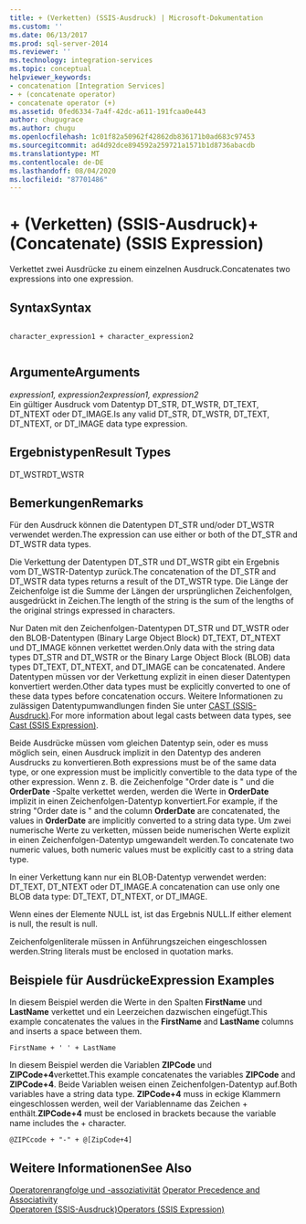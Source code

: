 ```yaml
---
title: + (Verketten) (SSIS-Ausdruck) | Microsoft-Dokumentation
ms.custom: ''
ms.date: 06/13/2017
ms.prod: sql-server-2014
ms.reviewer: ''
ms.technology: integration-services
ms.topic: conceptual
helpviewer_keywords:
- concatenation [Integration Services]
- + (concatenate operator)
- concatenate operator (+)
ms.assetid: 0fed6334-7a4f-42dc-a611-191fcaa0e443
author: chugugrace
ms.author: chugu
ms.openlocfilehash: 1c01f82a50962f42862db836171b0ad683c97453
ms.sourcegitcommit: ad4d92dce894592a259721a1571b1d8736abacdb
ms.translationtype: MT
ms.contentlocale: de-DE
ms.lasthandoff: 08/04/2020
ms.locfileid: "87701486"
---
```

# <a name="-concatenate-ssis-expression"></a><span data-ttu-id="6f28f-102">+ (Verketten) (SSIS-Ausdruck)</span><span class="sxs-lookup"><span data-stu-id="6f28f-102">+ (Concatenate) (SSIS Expression)</span></span>
  <span data-ttu-id="6f28f-103">Verkettet zwei Ausdrücke zu einem einzelnen Ausdruck.</span><span class="sxs-lookup"><span data-stu-id="6f28f-103">Concatenates two expressions into one expression.</span></span>  
  
## <a name="syntax"></a><span data-ttu-id="6f28f-104">Syntax</span><span class="sxs-lookup"><span data-stu-id="6f28f-104">Syntax</span></span>  
  
```  
  
character_expression1 + character_expression2  
  
```  
  
## <a name="arguments"></a><span data-ttu-id="6f28f-105">Argumente</span><span class="sxs-lookup"><span data-stu-id="6f28f-105">Arguments</span></span>  
 <span data-ttu-id="6f28f-106">*expression1, expression2*</span><span class="sxs-lookup"><span data-stu-id="6f28f-106">*expression1, expression2*</span></span>  
 <span data-ttu-id="6f28f-107">Ein gültiger Ausdruck vom Datentyp DT_STR, DT_WSTR, DT_TEXT, DT_NTEXT oder DT_IMAGE.</span><span class="sxs-lookup"><span data-stu-id="6f28f-107">Is any valid DT_STR, DT_WSTR, DT_TEXT, DT_NTEXT, or DT_IMAGE data type expression.</span></span>  
  
## <a name="result-types"></a><span data-ttu-id="6f28f-108">Ergebnistypen</span><span class="sxs-lookup"><span data-stu-id="6f28f-108">Result Types</span></span>  
 <span data-ttu-id="6f28f-109">DT_WSTR</span><span class="sxs-lookup"><span data-stu-id="6f28f-109">DT_WSTR</span></span>  
  
## <a name="remarks"></a><span data-ttu-id="6f28f-110">Bemerkungen</span><span class="sxs-lookup"><span data-stu-id="6f28f-110">Remarks</span></span>  
 <span data-ttu-id="6f28f-111">Für den Ausdruck können die Datentypen DT_STR und/oder DT_WSTR verwendet werden.</span><span class="sxs-lookup"><span data-stu-id="6f28f-111">The expression can use either or both of the DT_STR and DT_WSTR data types.</span></span>  
  
 <span data-ttu-id="6f28f-112">Die Verkettung der Datentypen DT_STR und DT_WSTR gibt ein Ergebnis vom DT_WSTR-Datentyp zurück.</span><span class="sxs-lookup"><span data-stu-id="6f28f-112">The concatenation of the DT_STR and DT_WSTR data types returns a result of the DT_WSTR type.</span></span> <span data-ttu-id="6f28f-113">Die Länge der Zeichenfolge ist die Summe der Längen der ursprünglichen Zeichenfolgen, ausgedrückt in Zeichen.</span><span class="sxs-lookup"><span data-stu-id="6f28f-113">The length of the string is the sum of the lengths of the original strings expressed in characters.</span></span>  
  
 <span data-ttu-id="6f28f-114">Nur Daten mit den Zeichenfolgen-Datentypen DT_STR und DT_WSTR oder den BLOB-Datentypen (Binary Large Object Block) DT_TEXT, DT_NTEXT und DT_IMAGE können verkettet werden.</span><span class="sxs-lookup"><span data-stu-id="6f28f-114">Only data with the string data types DT_STR and DT_WSTR or the Binary Large Object Block (BLOB) data types DT_TEXT, DT_NTEXT, and DT_IMAGE can be concatenated.</span></span> <span data-ttu-id="6f28f-115">Andere Datentypen müssen vor der Verkettung explizit in einen dieser Datentypen konvertiert werden.</span><span class="sxs-lookup"><span data-stu-id="6f28f-115">Other data types must be explicitly converted to one of these data types before concatenation occurs.</span></span> <span data-ttu-id="6f28f-116">Weitere Informationen zu zulässigen Datentypumwandlungen finden Sie unter [CAST &#40;SSIS-Ausdruck&#41;](cast-ssis-expression.md).</span><span class="sxs-lookup"><span data-stu-id="6f28f-116">For more information about legal casts between data types, see [Cast &#40;SSIS Expression&#41;](cast-ssis-expression.md).</span></span>  
  
 <span data-ttu-id="6f28f-117">Beide Ausdrücke müssen vom gleichen Datentyp sein, oder es muss möglich sein, einen Ausdruck implizit in den Datentyp des anderen Ausdrucks zu konvertieren.</span><span class="sxs-lookup"><span data-stu-id="6f28f-117">Both expressions must be of the same data type, or one expression must be implicitly convertible to the data type of the other expression.</span></span> <span data-ttu-id="6f28f-118">Wenn z. B. die Zeichenfolge "Order date is " und die **OrderDate** -Spalte verkettet werden, werden die Werte in **OrderDate** implizit in einen Zeichenfolgen-Datentyp konvertiert.</span><span class="sxs-lookup"><span data-stu-id="6f28f-118">For example, if the string "Order date is " and the column **OrderDate** are concatenated, the values in **OrderDate** are implicitly converted to a string data type.</span></span> <span data-ttu-id="6f28f-119">Um zwei numerische Werte zu verketten, müssen beide numerischen Werte explizit in einen Zeichenfolgen-Datentyp umgewandelt werden.</span><span class="sxs-lookup"><span data-stu-id="6f28f-119">To concatenate two numeric values, both numeric values must be explicitly cast to a string data type.</span></span>  
  
 <span data-ttu-id="6f28f-120">In einer Verkettung kann nur ein BLOB-Datentyp verwendet werden: DT_TEXT, DT_NTEXT oder DT_IMAGE.</span><span class="sxs-lookup"><span data-stu-id="6f28f-120">A concatenation can use only one BLOB data type: DT_TEXT, DT_NTEXT, or DT_IMAGE.</span></span>  
  
 <span data-ttu-id="6f28f-121">Wenn eines der Elemente NULL ist, ist das Ergebnis NULL.</span><span class="sxs-lookup"><span data-stu-id="6f28f-121">If either element is null, the result is null.</span></span>  
  
 <span data-ttu-id="6f28f-122">Zeichenfolgenliterale müssen in Anführungszeichen eingeschlossen werden.</span><span class="sxs-lookup"><span data-stu-id="6f28f-122">String literals must be enclosed in quotation marks.</span></span>  
  
## <a name="expression-examples"></a><span data-ttu-id="6f28f-123">Beispiele für Ausdrücke</span><span class="sxs-lookup"><span data-stu-id="6f28f-123">Expression Examples</span></span>  
 <span data-ttu-id="6f28f-124">In diesem Beispiel werden die Werte in den Spalten **FirstName** und **LastName** verkettet und ein Leerzeichen dazwischen eingefügt.</span><span class="sxs-lookup"><span data-stu-id="6f28f-124">This example concatenates the values in the **FirstName** and **LastName** columns and inserts a space between them.</span></span>  
  
```  
FirstName + ' ' + LastName  
```  
  
 <span data-ttu-id="6f28f-125">In diesem Beispiel werden die Variablen **ZIPCode** und **ZIPCode+4**verkettet.</span><span class="sxs-lookup"><span data-stu-id="6f28f-125">This example concatenates the variables **ZIPCode** and **ZIPCode+4**.</span></span> <span data-ttu-id="6f28f-126">Beide Variablen weisen einen Zeichenfolgen-Datentyp auf.</span><span class="sxs-lookup"><span data-stu-id="6f28f-126">Both variables have a string data type.</span></span> <span data-ttu-id="6f28f-127">**ZIPCode+4** muss in eckige Klammern eingeschlossen werden, weil der Variablenname das Zeichen + enthält.</span><span class="sxs-lookup"><span data-stu-id="6f28f-127">**ZIPCode+4** must be enclosed in brackets because the variable name includes the + character.</span></span>  
  
```  
@ZIPCcode + "-" + @[ZipCode+4]  
```  
  
## <a name="see-also"></a><span data-ttu-id="6f28f-128">Weitere Informationen</span><span class="sxs-lookup"><span data-stu-id="6f28f-128">See Also</span></span>  
 <span data-ttu-id="6f28f-129">[Operatorenrangfolge und -assoziativität](operator-precedence-and-associativity.md) </span><span class="sxs-lookup"><span data-stu-id="6f28f-129">[Operator Precedence and Associativity](operator-precedence-and-associativity.md) </span></span>  
 [<span data-ttu-id="6f28f-130">Operatoren &#40;SSIS-Ausdruck&#41;</span><span class="sxs-lookup"><span data-stu-id="6f28f-130">Operators &#40;SSIS Expression&#41;</span></span>](operators-ssis-expression.md)  
  
  
